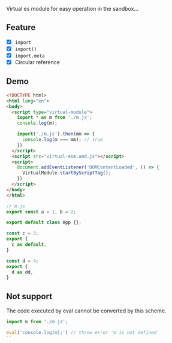 Virtual es module for easy operation in the sandbox...

## Feature

- [x] `import`
- [x] `import()`
- [x] `import.meta`
- [x] Circular reference

## Demo

```html
<!DOCTYPE html>
<html lang="en">
<body>
  <script type="virtual-module">
    import * as m from './m.js';
    console.log(m);

    import('./m.js').then(mm => {
      console.log(m === mm); // true
    })
  </script>
  <script src="virtual-esm.umd.js"></script>
  <script>
    document.addEventListener('DOMContentLoaded', () => {
      VirtualModule.startByScriptTag();
    })
  </script>
</body>
</html>
```

```js
// m.js
export const a = 1, b = 2;

export default class App {};

const c = 3;
export {
  c as default,
}

const d = 4;
export {
  d as dd,
}
```

## Not support

The code executed by eval cannot be converted by this scheme.

```js
import m from './m.js';

eval('console.log(m);') // throw error 'm is not defined'
``

